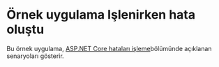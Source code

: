# <a name="error-handling-sample-application"></a>Örnek uygulama Işlenirken hata oluştu

Bu örnek uygulama, [ASP.NET Core hataları işleme](https://docs.microsoft.com/aspnet/core/fundamentals/error-handling)bölümünde açıklanan senaryoları gösterir.
